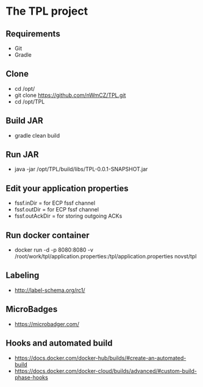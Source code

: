 # The TPL project

## Requirements
- Git
- Gradle

## Clone
- cd /opt/
- git clone https://github.com/nWmCZ/TPL.git
- cd /opt/TPL

## Build JAR
- gradle clean build

## Run JAR
- java -jar /opt/TPL/build/libs/TPL-0.0.1-SNAPSHOT.jar

## Edit your application properties
- fssf.inDir = for ECP fssf channel
- fssf.outDir = for ECP fssf channel
- fssf.outAckDir = for storing outgoing ACKs

## Run docker container
- docker run -d -p 8080:8080 -v /root/work/tpl/application.properties:/tpl/application.properties novst/tpl

## Labeling
- http://label-schema.org/rc1/

## MicroBadges
- https://microbadger.com/

## Hooks and automated build
- https://docs.docker.com/docker-hub/builds/#create-an-automated-build
- https://docs.docker.com/docker-cloud/builds/advanced/#custom-build-phase-hooks
